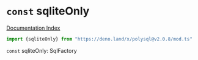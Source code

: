 # `const` sqliteOnly

[Documentation Index](../README.md)

```ts
import {sqliteOnly} from "https://deno.land/x/polysql@v2.0.8/mod.ts"
```

`const` sqliteOnly: SqlFactory

